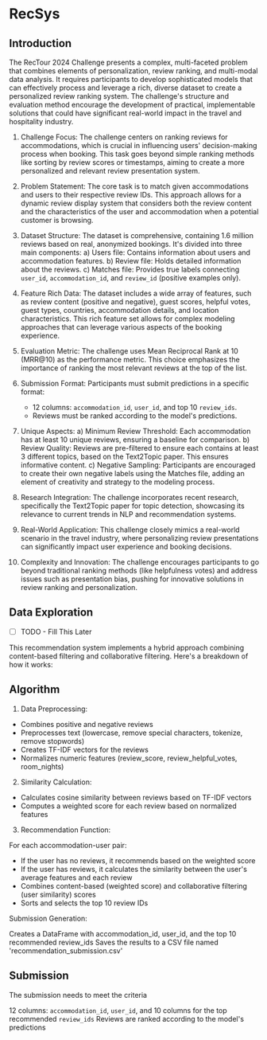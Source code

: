 # RecSys

## Introduction 

The RecTour 2024 Challenge presents a complex, multi-faceted problem that combines elements of personalization, review ranking, and multi-modal data analysis. 
It requires participants to develop sophisticated models that can effectively process and leverage a rich, diverse dataset to create a personalized review ranking system. 
The challenge's structure and evaluation method encourage the development of practical, implementable solutions that could have significant real-world impact in the travel and hospitality industry.

1. Challenge Focus:
   The challenge centers on ranking reviews for accommodations, which is crucial in influencing users' decision-making process when booking. This task goes beyond simple ranking methods like sorting by review scores or timestamps, aiming to create a more personalized and relevant review presentation system.

2. Problem Statement:
   The core task is to match given accommodations and users to their respective review IDs.
   This approach allows for a dynamic review display system that considers both the review content and the characteristics of the user and accommodation when a potential customer is browsing.

4. Dataset Structure:
   The dataset is comprehensive, containing 1.6 million reviews based on real, anonymized bookings. It's divided into three main components:
   a) Users file: Contains information about users and accommodation features.
   b) Review file: Holds detailed information about the reviews.
   c) Matches file: Provides true labels connecting `user_id`, `accommodation_id`, and `review_id` (positive examples only).


5. Feature Rich Data:
   The dataset includes a wide array of features, such as review content (positive and negative), guest scores, helpful votes, guest types, countries, accommodation details, and location characteristics. This rich feature set allows for complex modeling approaches that can leverage various aspects of the booking experience.

6. Evaluation Metric:
   The challenge uses Mean Reciprocal Rank at 10 (MRR@10) as the performance metric. This choice emphasizes the importance of ranking the most relevant reviews at the top of the list.

7. Submission Format:
   Participants must submit predictions in a specific format:
   - 12 columns: `accommodation_id`, `user_id`, and top 10 `review_ids`.
   - Reviews must be ranked according to the model's predictions.

8. Unique Aspects:
   a) Minimum Review Threshold: Each accommodation has at least 10 unique reviews, ensuring a baseline for comparison.
   b) Review Quality: Reviews are pre-filtered to ensure each contains at least 3 different topics, based on the Text2Topic paper. This ensures informative content.
   c) Negative Sampling: Participants are encouraged to create their own negative labels using the Matches file, adding an element of creativity and strategy to the modeling process.

9. Research Integration:
    The challenge incorporates recent research, specifically the Text2Topic paper for topic detection, showcasing its relevance to current trends in NLP and recommendation systems.

10. Real-World Application:
    This challenge closely mimics a real-world scenario in the travel industry, where personalizing review presentations can significantly impact user experience and booking decisions.

11. Complexity and Innovation:
    The challenge encourages participants to go beyond traditional ranking methods (like helpfulness votes) and address issues such as presentation bias, pushing for innovative solutions in review ranking and personalization.


## Data Exploration
- [ ] TODO - Fill This Later

This recommendation system implements a hybrid approach combining content-based filtering and collaborative filtering. Here's a breakdown of how it works:
## Algorithm 

1. Data Preprocessing:

  - Combines positive and negative reviews
  - Preprocesses text (lowercase, remove special characters, tokenize, remove stopwords)
  - Creates TF-IDF vectors for the reviews
 -  Normalizes numeric features (review_score, review_helpful_votes, room_nights)


2. Similarity Calculation:

  - Calculates cosine similarity between reviews based on TF-IDF vectors
  - Computes a weighted score for each review based on normalized features


3. Recommendation Function:

For each accommodation-user pair:

  - If the user has no reviews, it recommends based on the weighted score
  - If the user has reviews, it calculates the similarity between the user's average features and each review
  - Combines content-based (weighted score) and collaborative filtering (user similarity) scores
  - Sorts and selects the top 10 review IDs

Submission Generation:

Creates a DataFrame with accommodation_id, user_id, and the top 10 recommended review_ids
Saves the results to a CSV file named 'recommendation_submission.csv'

## Submission

The submission needs to meet the criteria

12 columns: `accommodation_id`, `user_id`, and 10 columns for the top recommended `review_ids`
Reviews are ranked according to the model's predictions
